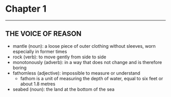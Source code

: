 # Chapter 1
---
## THE VOICE OF REASON
- mantle (noun): a loose piece of outer clothing without sleeves, worn especially in former times
- rock (verb): to move gently from side to side
- monotonously (adverb): in a way that does not change and is therefore boring
- fathomless (adjective): impossible to measure or understand
  - fathom is a unit of measuring the depth of water, equal to six feet or about 1.8 metres
- seabed (noun): the land at the bottom of the sea
